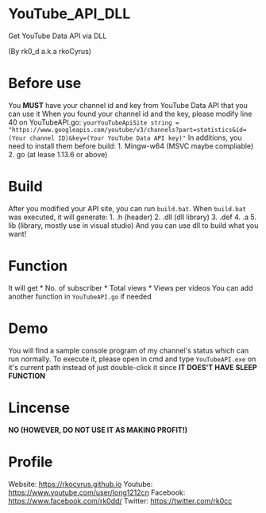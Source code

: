 # YouTube_API_DLL
 Get YouTube Data API via DLL

(By rk0_d a.k.a rkoCyrus)

Before use
=======
You **MUST** have your channel id and key from YouTube Data API that you can use it
When you found your channel id and the key, please modify line 40 on YouTubeAPI.go:
`yourYouTubeApiSite string = "https://www.googleapis.com/youtube/v3/channels?part=statistics&id=(Your channel ID)&key=(Your YouTube Data API key)"`
In additions, you need to install them before build:
    1. Mingw-w64 (MSVC maybe compliable)
    2. go (at lease 1.13.6 or above)

Build
=======
After you modified your API site, you can run `build.bat`.
When `build.bat` was executed, it will generate:
    1. .h (header)
    2. .dll (dll library)
    3. .def
    4. .a
    5. lib (library, mostly use in visual studio)
And you can use dll to build what you want!

Function
=======
It will get
    * No. of subscriber
    * Total views
    * Views per videos
You can add another function in `YouTubeAPI.go` if needed

Demo
=======
You will find a sample console program of my channel's status which can run normally.
To execute it, please open in cmd and type `YouTubeAPI.exe` on it's current path instead of just double-click it since **IT DOES'T HAVE SLEEP FUNCTION**

Lincense
=======
**NO (HOWEVER, DO NOT USE IT AS MAKING PROFIT!)**

Profile
=======
Website: https://rkocyrus.github.io
Youtube: https://www.youtube.com/user/long1212cn
Facebook: https://www.facebook.com/rk0dd/
Twitter: https://twitter.com/rk0cc